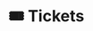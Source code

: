 🎟️ Tickets
==============

<!-- embedded chekout -->
<div id="eventbrite-widget-container-620585155907"></div>
<script src="https://www.eventbrite.com/static/widgets/eb_widgets.js"></script>
<script type="text/javascript">
    var exampleCallback = function() {
        console.log('Order complete!');
    };

    window.EBWidgets.createWidget({
        // Required
        widgetType: 'checkout',
        eventId: '620585155907',
        iframeContainerId: 'eventbrite-widget-container-620585155907',

        // Optional
        iframeContainerHeight: 690,  // Widget height in pixels. Defaults to a minimum of 425px if not provided
        onOrderComplete: exampleCallback  // Method called when an order has successfully completed
    });
</script>

